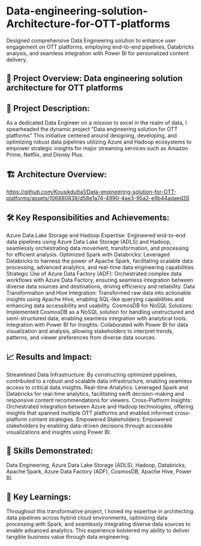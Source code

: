 # Data-engineering-solution-Architecture-for-OTT-platforms
Designed comprehensive Data Engineering solution to enhance user engagement on OTT platforms, employing end-to-end pipelines, Databricks analysis, and seamless integration with Power BI for personalized content delivery.

## 🚀 Project Overview: Data engineering solution architecture for OTT platforms

## 📌 Project Description:
As a dedicated Data Engineer on a mission to excel in the realm of data, I spearheaded the dynamic project "Data engineering solution for OTT platforms" This initiative centered around designing, developing, and optimizing robust data pipelines utilizing Azure and Hadoop ecosystems to empower strategic insights for major streaming services such as Amazon Prime, Netflix, and Disney Plus.


## 🏗️ Architecture Overview:

https://github.com/Kousikdutta1/Data-engineering-solution-for-OTT-platforms/assets/106880838/d58e1a74-4990-4ae3-95a2-e9b44adaed26

## 🛠️ Key Responsibilities and Achievements:

Azure Data Lake Storage and Hadoop Expertise: Engineered end-to-end data pipelines using Azure Data Lake Storage (ADLS) and Hadoop, seamlessly orchestrating data movement, transformation, and processing for efficient analysis.
Optimized Spark with Databricks: Leveraged Databricks to harness the power of Apache Spark, facilitating scalable data processing, advanced analytics, and real-time data engineering capabilities.
Strategic Use of Azure Data Factory (ADF): Orchestrated complex data workflows with Azure Data Factory, ensuring seamless integration between diverse data sources and destinations, driving efficiency and reliability.
Data Transformation and Hive Integration: Transformed raw data into actionable insights using Apache Hive, enabling SQL-like querying capabilities and enhancing data accessibility and usability.
CosmosDB for NoSQL Solutions: Implemented CosmosDB as a NoSQL solution for handling unstructured and semi-structured data, enabling seamless integration with analytical tools.
Integration with Power BI for Insights: Collaborated with Power BI for data visualization and analysis, allowing stakeholders to interpret trends, patterns, and viewer preferences from diverse data sources.

## 📈 Results and Impact:

Streamlined Data Infrastructure: By constructing optimized pipelines, contributed to a robust and scalable data infrastructure, enabling seamless access to critical data insights.
Real-time Analytics: Leveraged Spark and Databricks for real-time analytics, facilitating swift decision-making and responsive content recommendations for viewers.
Cross-Platform Insights: Orchestrated integration between Azure and Hadoop technologies, offering insights that spanned multiple OTT platforms and enabled informed cross-platform content strategies.
Empowered Stakeholders: Empowered stakeholders by enabling data-driven decisions through accessible visualizations and insights using Power BI.

## 🔗 Skills Demonstrated:
Data Engineering, Azure Data Lake Storage (ADLS), Hadoop, Databricks, Apache Spark, Azure Data Factory (ADF), CosmosDB, Apache Hive, Power BI.

## 📣 Key Learnings:
Throughout this transformative project, I honed my expertise in architecting data pipelines across hybrid cloud environments, optimizing data processing with Spark, and seamlessly integrating diverse data sources to enable advanced analytics. This experience bolstered my ability to deliver tangible business value through data engineering.
